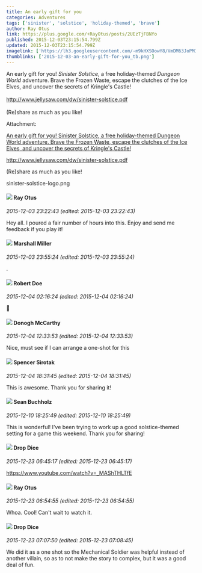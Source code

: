 ```yaml
---
title: An early gift for you
categories: Adventures
tags: ['sinister', 'solstice', 'holiday-themed', 'brave']
author: Ray Otus
link: https://plus.google.com/+RayOtus/posts/2UEzTjFBNYo
published: 2015-12-03T23:15:54.799Z
updated: 2015-12-03T23:15:54.799Z
imagelink: ['https://lh3.googleusercontent.com/-m9kHXSOowY8/VmDM63JoPMI/AAAAAAAAKWg/8itAeyOKrsw/w444-h275/sinister-solstice-logo.png']
thumblinks: ['2015-12-03-an-early-gift-for-you_tb.png']
---
```


An early gift for you! <i>Sinister Solstice</i>, a free holiday-themed <i>Dungeon World</i> adventure. Brave the Frozen Waste, escape the clutches of the Ice Elves, and uncover the secrets of Kringle&#39;s Castle! <br /><br /><a href="http://www.jellysaw.com/dw/sinister-solstice.pdf" class="ot-anchor">http://www.jellysaw.com/dw/sinister-solstice.pdf</a><br /><br />(Re)share as much as you like!


Attachment:

<a href='https://plus.google.com/photos/100495092599585582455/albums/6224199998385154609/6224199996634840258?sqi=100084733231320276299&sqsi=c9cd0d03-15a3-47bf-ad4f-588e70299197'>An early gift for you! Sinister Solstice, a free holiday-themed Dungeon World adventure. Brave the Frozen Waste, escape the clutches of the Ice Elves, and uncover the secrets of Kringle's Castle!

http://www.jellysaw.com/dw/sinister-solstice.pdf

(Re)share as much as you like!</a>


sinister-solstice-logo.png
<div id='comment z13ghjjrzpzyxjt0c23xsv2bixy5jxilo'>
  <h4><img src='{{site.baseurl}}//images/avatars/100495092599585582455_photo.jpg'> Ray Otus</h4>
      <p><cite>2015-12-03 23:22:43 (edited: 2015-12-03 23:22:43)</cite></p>
        <p>Hey all. I poured a fair number of hours into this. Enjoy and send me feedback if you play it!</p>
</div>
        

<div id='comment z13ghjjrzpzyxjt0c23xsv2bixy5jxilo'>
  <h4><img src='{{site.baseurl}}//images/avatars/113927217394445366066_photo.jpg'> Marshall Miller</h4>
      <p><cite>2015-12-03 23:55:24 (edited: 2015-12-03 23:55:24)</cite></p>
        <p>.</p>
</div>
        

<div id='comment z13ghjjrzpzyxjt0c23xsv2bixy5jxilo'>
  <h4><img src='{{site.baseurl}}//images/avatars/105487846931822189120_photo.jpg'> Robert Doe</h4>
      <p><cite>2015-12-04 02:16:24 (edited: 2015-12-04 02:16:24)</cite></p>
        <p>📌</p>
</div>
        

<div id='comment z13ghjjrzpzyxjt0c23xsv2bixy5jxilo'>
  <h4><img src='{{site.baseurl}}//images/avatars/107196006569638054837_photo.jpg'> Donogh McCarthy</h4>
      <p><cite>2015-12-04 12:33:53 (edited: 2015-12-04 12:33:53)</cite></p>
        <p>Nice, must see if I can arrange a one-shot for this</p>
</div>
        

<div id='comment z13ghjjrzpzyxjt0c23xsv2bixy5jxilo'>
  <h4><img src='{{site.baseurl}}//images/avatars/109667170523120807428_photo.jpg'> Spencer Sirotak</h4>
      <p><cite>2015-12-04 18:31:45 (edited: 2015-12-04 18:31:45)</cite></p>
        <p>This is awesome. Thank you for sharing it!</p>
</div>
        

<div id='comment z13ghjjrzpzyxjt0c23xsv2bixy5jxilo'>
  <h4><img src='{{site.baseurl}}//images/avatars/113718430411136274568_photo.jpg'> Sean Buchholz</h4>
      <p><cite>2015-12-10 18:25:49 (edited: 2015-12-10 18:25:49)</cite></p>
        <p>This is wonderful! I&#39;ve been trying to work up a good solstice-themed setting for a game this weekend. Thank you for sharing!</p>
</div>
        

<div id='comment z13ghjjrzpzyxjt0c23xsv2bixy5jxilo'>
  <h4><img src='{{site.baseurl}}//images/avatars/110785703407507125985_photo.jpg'> Drop Dice</h4>
      <p><cite>2015-12-23 06:45:17 (edited: 2015-12-23 06:45:17)</cite></p>
        <p><a href="https://www.youtube.com/watch?v=_MAShTHLTfE" class="ot-anchor">https://www.youtube.com/watch?v=_MAShTHLTfE</a></p>
</div>
        

<div id='comment z13ghjjrzpzyxjt0c23xsv2bixy5jxilo'>
  <h4><img src='{{site.baseurl}}//images/avatars/100495092599585582455_photo.jpg'> Ray Otus</h4>
      <p><cite>2015-12-23 06:54:55 (edited: 2015-12-23 06:54:55)</cite></p>
        <p>Whoa. Cool! Can&#39;t wait to watch it.</p>
</div>
        

<div id='comment z13ghjjrzpzyxjt0c23xsv2bixy5jxilo'>
  <h4><img src='{{site.baseurl}}//images/avatars/110785703407507125985_photo.jpg'> Drop Dice</h4>
      <p><cite>2015-12-23 07:07:50 (edited: 2015-12-23 07:08:45)</cite></p>
        <p>We did it as a one shot so the Mechanical Soldier was helpful instead of another villain, so as to not make the story to complex, but it was a good deal of fun.</p>
</div>
        
